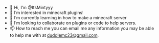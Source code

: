 - 👋 Hi, I’m @ItsMintyyy
- 👀 I’m interested in minecraft plugins! 
- 🌱 I’m currently learning in how to make a minecraft server
- 💞️ I’m looking to collaborate on plugins or code to help servers.
- 📫 How to reach me you can email me any information you may be able to help me with at duddlemc23@gmail.com.

<!---
ItsMintyyy/ItsMintyyy is a ✨ special ✨ repository because its `README.md` (this file) appears on your GitHub profile.
You can click the Preview link to take a look at your changes.
--->
